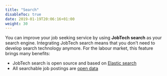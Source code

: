 ```yaml
---
title: "Search"
disableToc: true
date: 2019-01-19T20:06:16+01:00
weight: 30
---
```

You can improve your job seeking service by using **JobTech search** as your search engine.
Integrating JobTech search means that you don't need to develop search technology anymore.
For the labour market, this feature brings many benefits:

<!--- JobTech search is an [open API](http://develop.sokapi.platsbanka.nu/)-->
- JobTech search is open source and based on [Elastic search](https://www.elastic.co/products/elasticsearch)
- All searchable job postings are [open data](/api/)
